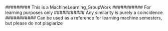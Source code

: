 ######### This is a MachineLearning_GroupWork
########### For learning purposes only
########### Any similarity is purely a coincidence
########### Can be used as a reference for learning machine semesters, but please do not plagiarize
